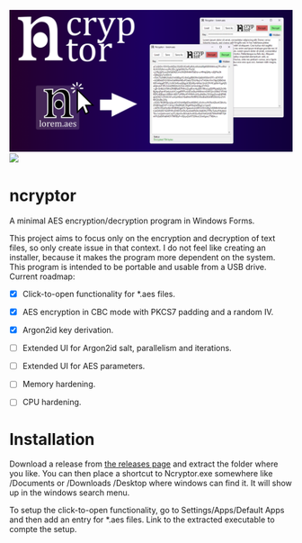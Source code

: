 ![](/banner.png)
![](/demo.gif)

# ncryptor
A minimal AES encryption/decryption program in Windows Forms. 

This project aims to focus only on the encryption and decryption of text files, so only create issue in that context.
I do not feel like creating an installer, because it makes the program more dependent on the system. This program is intended to be portable and usable from a USB drive. Current roadmap:

- [x] Click-to-open functionality for *.aes files.
- [x] AES encryption in CBC mode with PKCS7 padding and a random IV.
- [x] Argon2id key derivation.
- [ ] Extended UI for Argon2id salt, parallelism and iterations.
- [ ] Extended UI for AES parameters.
- [ ] Memory hardening.
- [ ] CPU hardening.


# Installation

Download a release from [the releases page](https://github.com/arceryz/ncryptor/releases) and extract the folder where you like.
You can then place a shortcut to Ncryptor.exe somewhere like /Documents or /Downloads /Desktop where windows can find it.
It will show up in the windows search menu.

To setup the click-to-open functionality, go to Settings/Apps/Default Apps and then add an entry for *.aes files. Link to the extracted
executable to compte the setup.